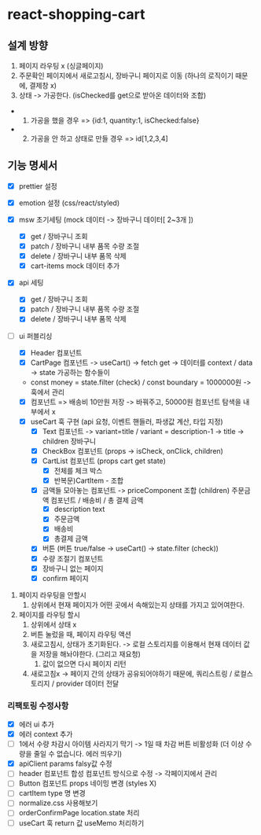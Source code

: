 # react-shopping-cart

## 설계 방향

1. 페이지 라우팅 x (싱글페이지)
2. 주문확인 페이지에서 새로고침시, 장바구니 페이지로 이동 (하나의 로직이기 때문에, 결제창 x)
3. 상태 -> 가공한다. (isChecked를 get으로 받아온 데이터와 조합)

- 1. 가공을 했을 경우 => {id:1, quantity:1, isChecked:false}
- 2. 가공을 안 하고 상태로 만들 경우 => id[1,2,3,4]

## 기능 명세서

- [x] prettier 설정
- [x] emotion 설정 (css/react/styled)

- [x] msw 초기세팅 (mock 데이터 -> 장바구니 데이터[ 2~3개 ])

  - [x] get / 장바구니 조회
  - [x] patch / 장바구니 내부 품목 수량 조절
  - [x] delete / 장바구니 내부 품목 삭제
  - [x] cart-items mock 데이터 추가

- [x] api 세팅

  - [x] get / 장바구니 조회
  - [x] patch / 장바구니 내부 품목 수량 조절
  - [x] delete / 장바구니 내부 품목 삭제

- [ ] ui 퍼블리싱

  - [x] Header 컴포넌트
  - [x] CartPage 컴포넌트 -> useCart() -> fetch get -> 데이터를 context / data -> state 가공하는 함수들이
  - const money = state.filter (check) / const boundary = 1000000원 -> 훅에서 관리
  - [x] 컴포넌트 => 배송비 10만원 저장 -> 바꿔주고, 50000원 컴포넌트 탐색을 내부에서 x
  - [x] useCart 훅 구현 (api 요청, 이벤트 핸들러, 파생값 계산, 타입 지정)
    - [x] Text 컴포넌트 -> variant=title / variant = description-1 -> title -> children 장바구니
    - [x] CheckBox 컴포넌트 (props -> isCheck, onClick, children)
    - [x] CartList 컴포넌트 (props cart get state)
      - [x] 전체를 체크 박스
      - [x] 반복문)CartItem - 조합
    - [x] 금액들 모아놓는 컴포넌트 -> priceComponent 조합 (children) 주문금액 컴포넌트 / 배송비 / 총 결제 금액
      - [x] description text
      - [x] 주문금액
      - [x] 배송비
      - [x] 총결제 금액
    - [x] 버튼 (버튼 true/false -> useCart() -> state.filter (check))
    - [x] 수량 조절기 컴포넌트
    - [x] 장바구니 없는 페이지
    - [x] confirm 페이지

1. 페이지 라우팅을 안할시
   1. 상위에서 현재 페이지가 어떤 곳에서 속해있는지 상태를 가지고 있어여한다.
2. 페이지를 라우팅 할시
   1. 상위에서 상태 x
   2. 버튼 눌렀을 때, 페이지 라우팅 액션
   3. 새로고침시, 상태가 초기화된다. -> 로컬 스토리지를 이용해서 현재 데이터 값을 저장을 해놔야한다. (그리고 재요청)
      1. 값이 없으면 다시 페이지 리턴
   4. 새로고침x -> 페이지 간의 상태가 공유되어야하기 때문에, 쿼리스트링 / 로컬스토리지 / provider 데이터 전달

### 리팩토링 수정사항

- [x] 에러 ui 추가
- [x] 에러 context 추가
- [ ] 1에서 수량 차감시 아이템 사라지기 막기 -> 1일 때 차감 버튼 비활성화 (더 이상 수량을 줄일 수 없습니다. 에러 띄우기)
- [x] apiClient params falsy값 수정
- [ ] header 컴포넌트 합성 컴포넌트 방식으로 수정 -> 각페이지에서 관리
- [ ] Button 컴포넌트 props 네이밍 변경 (styles X)
- [ ] cartItem type 명 변경
- [ ] normalize.css 사용해보기
- [ ] orderConfirmPage location.state 처리
- [ ] useCart 훅 return 값 useMemo 처리하기
